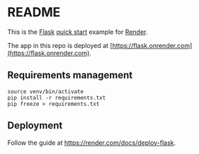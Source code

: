 # README

This is the [Flask](http://flask.pocoo.org/) [quick start](http://flask.pocoo.org/docs/1.0/quickstart/#a-minimal-application) example for [Render](https://render.com).

The app in this repo is deployed at [https://flask.onrender.com](https://flask.onrender.com).

## Requirements management

```
source venv/bin/activate
pip install -r requirements.txt
pip freeze > requirements.txt
```

## Deployment

Follow the guide at https://render.com/docs/deploy-flask.
